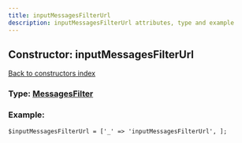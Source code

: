 ```yaml
---
title: inputMessagesFilterUrl
description: inputMessagesFilterUrl attributes, type and example
---
```

## Constructor: inputMessagesFilterUrl  
[Back to constructors index](index.md)






### Type: [MessagesFilter](../types/MessagesFilter.md)


### Example:

```
$inputMessagesFilterUrl = ['_' => 'inputMessagesFilterUrl', ];
```